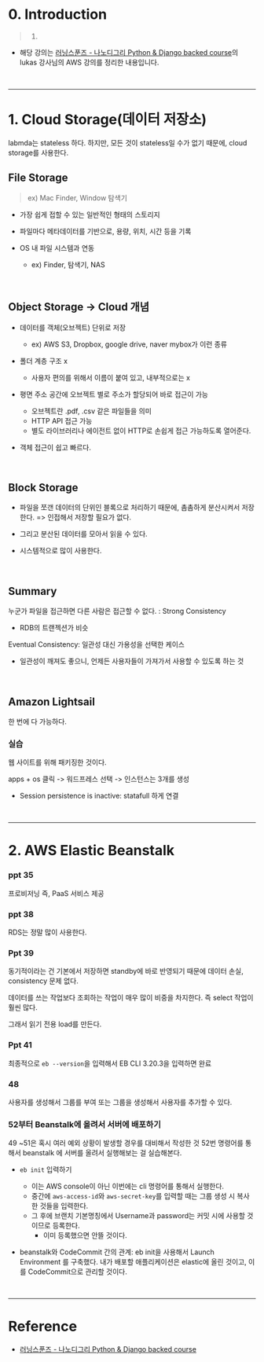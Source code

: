 # 0. Introduction

> 1. []()

- 해당 강의는 [러닝스푼즈 - 나노디그리 Python & Django backed course](https://learningspoons.com/course/detail/django-backend/)의 lukas 강사님의 AWS 강의를 정리한 내용입니다.


<br>

---
# 1. Cloud Storage(데이터 저장소)

labmda는 stateless 하다. 하지만, 모든 것이 stateless일 수가 없기 때문에, cloud storage를 사용한다.  


## File Storage

> ex) Mac Finder, Window 탐색기

- 가장 쉽게 접할 수 있는 일반적인 형태의 스토리지

- 파일마다 메타데이터를 기반으로, 용량, 위치, 시간 등을 기록

- OS 내 파일 시스템과 연동  
    - ex) Finder, 탐색기, NAS

<br>


## Object Storage -> Cloud 개념

- 데이터를 객체(오브젝트) 단위로 저장
    - ex) AWS S3, Dropbox, google drive, naver mybox가 이런 종류

- 폴더 계층 구조 x 
    - 사용자 편의를 위해서 이름이 붙여 있고, 내부적으로는 x

- 평면 주소 공간에 오브젝트 별로 주소가 할당되어 바로 접근이 가능  
    - 오브젝트란 .pdf, .csv 같은 파일들을 의미 
    - HTTP API 접근 가능
    - 별도 라이브러리나 에이전트 없이 HTTP로 손쉽게 접근 가능하도록 열어준다.

- 객체 접근이 쉽고 빠르다.  


<br>

## Block Storage

- 파일을 쪼갠 데이터의 단위인 블록으로 처리하기 때문에, 촘촘하게 분산시켜서 저장한다. => 인접해서 저장할 필요가 없다.    

- 그리고 분산된 데이터를 모아서 읽을 수 있다.  

- 시스템적으로 많이 사용한다.  

<br>

## Summary

누군가 파일을 접근하면 다른 사람은 접근할 수 없다. : Strong Consistency
- RDB의 트랜젝션가 비슷

Eventual Consistency: 일관성 대신 가용성을 선택한 케이스
- 일관성이 깨져도 좋으니, 언제든 사용자들이 가져가서 사용할 수 있도록 하는 것 

<br>

## Amazon Lightsail

한 번에 다 가능하다.  

### 실습

웹 사이트를 위해 패키징한 것이다. 

apps + os 클릭 -> 워드프레스 선택 -> 인스턴스는 3개를 생성


- Session persistence is inactive: statafull 하게 연결

<br>

---

# 2. AWS Elastic Beanstalk 

### ppt 35
프로비저닝 즉, PaaS 서비스 제공


### ppt 38

RDS는 정말 많이 사용한다. 

### Ppt 39

동기적이라는 건 기본에서 저장하면 standby에 바로 반영되기 때문에 데이터 손실, consistency 문제 없다. 

데이터를 쓰는 작업보다 조회하는 작업이 매우 많이 비중을 차지한다. 즉 select 작업이 훨씬 많다.  

그래서 읽기 전용 load를 만든다.  

### Ppt 41

최종적으로 `eb --version`을 입력해서 EB CLI 3.20.3을 입력하면 완료


### 48

사용자를 생성해서 그룹를 부여 또는 그룹을 생성해서 사용자를 추가할 수 있다. 

### 52부터 Beanstalk에 올려서 서버에 배포하기

49 ~51은 혹시 여러 예외 상황이 발생할 경우를 대비해서 작성한 것
52번 명령어를 통해서 beanstalk 에 서버를 올려서 실행해보는 걸 실습해본다.

- `eb init` 입력하기
    - 이는 AWS console이 아닌 이번에는 cli 명령어를 통해서 실행한다.
    - 중간에 `aws-access-id`와 `aws-secret-key`를 입력할 때는 그룹 생성 시 복사한 것들을 입력한다.
    - 그 후에 브랜치 기본명칭에서 Username과 password는 커밋 시에 사용할 것이므로 등록한다.
        - 이미 등록했으면 안뜰 것이다.

- beanstalk와 CodeCommit 간의 관계: eb init을 사용해서 Launch Environment 를 구축했다. 내가 배포할 애플리케이션은 elastic에 올린 것이고, 이를 CodeCommit으로 관리할 것이다.  


<br>

---
# Reference 

- [러닝스푼즈 - 나노디그리 Python & Django backed course](https://learningspoons.com/course/detail/django-backend/)